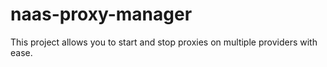 # naas-proxy-manager

This project allows you to start and stop proxies on multiple providers with ease.
